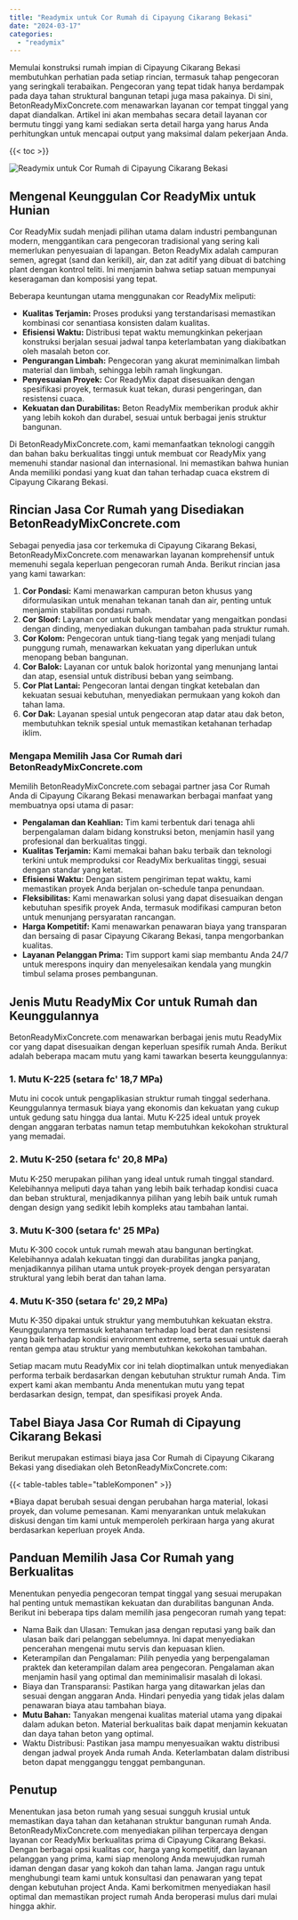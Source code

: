 ```yaml
---
title: "Readymix untuk Cor Rumah di Cipayung Cikarang Bekasi"
date: "2024-03-17"
categories: 
  - "readymix"
---
```


Memulai konstruksi rumah impian di Cipayung Cikarang Bekasi membutuhkan perhatian pada setiap rincian, termasuk tahap pengecoran yang seringkali terabaikan. Pengecoran yang tepat tidak hanya berdampak pada daya tahan struktural bangunan tetapi juga masa pakainya. Di sini, BetonReadyMixConcrete.com menawarkan layanan cor tempat tinggal yang dapat diandalkan. Artikel ini akan membahas secara detail layanan cor bermutu tinggi yang kami sediakan serta detail harga yang harus Anda perhitungkan untuk mencapai output yang maksimal dalam pekerjaan Anda.

{{< toc >}}

![Readymix untuk Cor Rumah di Cipayung Cikarang Bekasi](https://betoncor8.github.io/cor/harga-beton-readymix-concrete%20(39).png)

## Mengenal Keunggulan Cor ReadyMix untuk Hunian

Cor ReadyMix sudah menjadi pilihan utama dalam industri pembangunan modern, menggantikan cara pengecoran tradisional yang sering kali memerlukan penyesuaian di lapangan. Beton ReadyMix adalah campuran semen, agregat (sand dan kerikil), air, dan zat aditif yang dibuat di batching plant dengan kontrol teliti. Ini menjamin bahwa setiap satuan mempunyai keseragaman dan komposisi yang tepat.

Beberapa keuntungan utama menggunakan cor ReadyMix meliputi:

- **Kualitas Terjamin:** Proses produksi yang terstandarisasi memastikan kombinasi cor senantiasa konsisten dalam kualitas.
- **Efisiensi Waktu:** Distribusi tepat waktu memungkinkan pekerjaan konstruksi berjalan sesuai jadwal tanpa keterlambatan yang diakibatkan oleh masalah beton cor.
- **Pengurangan Limbah:** Pengecoran yang akurat meminimalkan limbah material dan limbah, sehingga lebih ramah lingkungan.
- **Penyesuaian Proyek:** Cor ReadyMix dapat disesuaikan dengan spesifikasi proyek, termasuk kuat tekan, durasi pengeringan, dan resistensi cuaca.
- **Kekuatan dan Durabilitas:** Beton ReadyMix memberikan produk akhir yang lebih kokoh dan durabel, sesuai untuk berbagai jenis struktur bangunan.

Di BetonReadyMixConcrete.com, kami memanfaatkan teknologi canggih dan bahan baku berkualitas tinggi untuk membuat cor ReadyMix yang memenuhi standar nasional dan internasional. Ini memastikan bahwa hunian Anda memiliki pondasi yang kuat dan tahan terhadap cuaca ekstrem di Cipayung Cikarang Bekasi.

## Rincian Jasa Cor Rumah yang Disediakan BetonReadyMixConcrete.com

Sebagai penyedia jasa cor terkemuka di Cipayung Cikarang Bekasi, BetonReadyMixConcrete.com menawarkan layanan komprehensif untuk memenuhi segala keperluan pengecoran rumah Anda. Berikut rincian jasa yang kami tawarkan:

1. **Cor Pondasi:** Kami menawarkan campuran beton khusus yang diformulasikan untuk menahan tekanan tanah dan air, penting untuk menjamin stabilitas pondasi rumah.
2. **Cor Sloof:** Layanan cor untuk balok mendatar yang mengaitkan pondasi dengan dinding, menyediakan dukungan tambahan pada struktur rumah.
3. **Cor Kolom:** Pengecoran untuk tiang-tiang tegak yang menjadi tulang punggung rumah, menawarkan kekuatan yang diperlukan untuk menopang beban bangunan.
4. **Cor Balok:** Layanan cor untuk balok horizontal yang menunjang lantai dan atap, esensial untuk distribusi beban yang seimbang.
5. **Cor Plat Lantai:** Pengecoran lantai dengan tingkat ketebalan dan kekuatan sesuai kebutuhan, menyediakan permukaan yang kokoh dan tahan lama.
6. **Cor Dak:** Layanan spesial untuk pengecoran atap datar atau dak beton, membutuhkan teknik spesial untuk memastikan ketahanan terhadap iklim.

### Mengapa Memilih Jasa Cor Rumah dari BetonReadyMixConcrete.com

Memilih BetonReadyMixConcrete.com sebagai partner jasa Cor Rumah Anda di Cipayung Cikarang Bekasi menawarkan berbagai manfaat yang membuatnya opsi utama di pasar:

- **Pengalaman dan Keahlian:** Tim kami terbentuk dari tenaga ahli berpengalaman dalam bidang konstruksi beton, menjamin hasil yang profesional dan berkualitas tinggi.
- **Kualitas Terjamin:** Kami memakai bahan baku terbaik dan teknologi terkini untuk memproduksi cor ReadyMix berkualitas tinggi, sesuai dengan standar yang ketat.
- **Efisiensi Waktu:** Dengan sistem pengiriman tepat waktu, kami memastikan proyek Anda berjalan on-schedule tanpa penundaan.
- **Fleksibilitas:** Kami menawarkan solusi yang dapat disesuaikan dengan kebutuhan spesifik proyek Anda, termasuk modifikasi campuran beton untuk menunjang persyaratan rancangan.
- **Harga Kompetitif:** Kami menawarkan penawaran biaya yang transparan dan bersaing di pasar Cipayung Cikarang Bekasi, tanpa mengorbankan kualitas.
- **Layanan Pelanggan Prima:** Tim support kami siap membantu Anda 24/7 untuk merespons inquiry dan menyelesaikan kendala yang mungkin timbul selama proses pembangunan.

## Jenis Mutu ReadyMix Cor untuk Rumah dan Keunggulannya

BetonReadyMixConcrete.com menawarkan berbagai jenis mutu ReadyMix cor yang dapat disesuaikan dengan keperluan spesifik rumah Anda. Berikut adalah beberapa macam mutu yang kami tawarkan beserta keunggulannya:

### 1\. Mutu K-225 (setara fc' 18,7 MPa)

Mutu ini cocok untuk pengaplikasian struktur rumah tinggal sederhana. Keunggulannya termasuk biaya yang ekonomis dan kekuatan yang cukup untuk gedung satu hingga dua lantai. Mutu K-225 ideal untuk proyek dengan anggaran terbatas namun tetap membutuhkan kekokohan struktural yang memadai.

### 2\. Mutu K-250 (setara fc' 20,8 MPa)

Mutu K-250 merupakan pilihan yang ideal untuk rumah tinggal standard. Kelebihannya meliputi daya tahan yang lebih baik terhadap kondisi cuaca dan beban struktural, menjadikannya pilihan yang lebih baik untuk rumah dengan design yang sedikit lebih kompleks atau tambahan lantai.

### 3\. Mutu K-300 (setara fc' 25 MPa)

Mutu K-300 cocok untuk rumah mewah atau bangunan bertingkat. Kelebihannya adalah kekuatan tinggi dan durabilitas jangka panjang, menjadikannya pilihan utama untuk proyek-proyek dengan persyaratan struktural yang lebih berat dan tahan lama.

### 4\. Mutu K-350 (setara fc' 29,2 MPa)

Mutu K-350 dipakai untuk struktur yang membutuhkan kekuatan ekstra. Keunggulannya termasuk ketahanan terhadap load berat dan resistensi yang baik terhadap kondisi environment extreme, serta sesuai untuk daerah rentan gempa atau struktur yang membutuhkan kekokohan tambahan.

Setiap macam mutu ReadyMix cor ini telah dioptimalkan untuk menyediakan performa terbaik berdasarkan dengan kebutuhan struktur rumah Anda. Tim expert kami akan membantu Anda menentukan mutu yang tepat berdasarkan design, tempat, dan spesifikasi proyek Anda.

## Tabel Biaya Jasa Cor Rumah di Cipayung Cikarang Bekasi

Berikut merupakan estimasi biaya jasa Cor Rumah di Cipayung Cikarang Bekasi yang disediakan oleh BetonReadyMixConcrete.com:

{{< table-tables table="tableKomponen" >}}

\*Biaya dapat berubah sesuai dengan perubahan harga material, lokasi proyek, dan volume pemesanan. Kami menyarankan untuk melakukan diskusi dengan tim kami untuk memperoleh perkiraan harga yang akurat berdasarkan keperluan proyek Anda.

## Panduan Memilih Jasa Cor Rumah yang Berkualitas

Menentukan penyedia pengecoran tempat tinggal yang sesuai merupakan hal penting untuk memastikan kekuatan dan durabilitas bangunan Anda. Berikut ini beberapa tips dalam memilih jasa pengecoran rumah yang tepat:

- Nama Baik dan Ulasan: Temukan jasa dengan reputasi yang baik dan ulasan baik dari pelanggan sebelumnya. Ini dapat menyediakan pencerahan mengenai mutu servis dan kepuasan klien.
- Keterampilan dan Pengalaman: Pilih penyedia yang berpengalaman praktek dan keterampilan dalam area pengecoran. Pengalaman akan menjamin hasil yang optimal dan meminimalisir masalah di lokasi.
- Biaya dan Transparansi: Pastikan harga yang ditawarkan jelas dan sesuai dengan anggaran Anda. Hindari penyedia yang tidak jelas dalam penawaran biaya atau tambahan biaya.
- **Mutu Bahan:** Tanyakan mengenai kualitas material utama yang dipakai dalam adukan beton. Material berkualitas baik dapat menjamin kekuatan dan daya tahan beton yang optimal.
- Waktu Distribusi: Pastikan jasa mampu menyesuaikan waktu distribusi dengan jadwal proyek Anda rumah Anda. Keterlambatan dalam distribusi beton dapat mengganggu tenggat pembangunan.

## Penutup

Menentukan jasa beton rumah yang sesuai sungguh krusial untuk memastikan daya tahan dan ketahanan struktur bangunan rumah Anda. BetonReadyMixConcrete.com menyediakan pilihan terpercaya dengan layanan cor ReadyMix berkualitas prima di Cipayung Cikarang Bekasi. Dengan berbagai opsi kualitas cor, harga yang kompetitif, dan layanan pelanggan yang prima, kami siap menolong Anda mewujudkan rumah idaman dengan dasar yang kokoh dan tahan lama. Jangan ragu untuk menghubungi team kami untuk konsultasi dan penawaran yang tepat dengan kebutuhan project Anda. Kami berkomitmen menyediakan hasil optimal dan memastikan project rumah Anda beroperasi mulus dari mulai hingga akhir.
